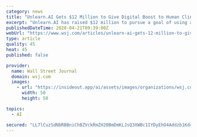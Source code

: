 ```yaml
---
category: news
title: "Unlearn.AI Gets $12 Million to Give Digital Boost to Human Clinical Studies"
excerpt: "Unlearn.AI has raised $12 million to pursue a goal of using artificial intelligence to help life sciences companies run better clinical trials and ultimately develop new treatments for people with Alzheimer’s and other diseases."
publishedDateTime: 2020-04-21T09:39:00Z
webUrl: "https://www.wsj.com/articles/unlearn-ai-gets-12-million-to-give-digital-boost-to-human-clinical-studies-11587461400"
type: article
quality: 45
heat: 45
published: false

provider:
  name: Wall Street Journal
  domain: wsj.com
  images:
    - url: "https://insideout.app/ai/assets/images/organizations/wsj.com-50x50.jpg"
      width: 50
      height: 50

topics:
  - AI

secured: "LL7lCuzSdNbRBBniChBZVckRmZH20BmDmKLJsQ3XWBc1IYDyEhO4Addzb1Kd4WHgdNfBn+2XtuYMzKyAL+wbmKVc2EtgO0/P8A1ZK3Y+e1xen0aW6dHm0hfLEZW9VH4m2IGRpeVn3JsgGBDF8zD0GOOIEgGHHEUAqAdh8FM5asIRq19fdsymY6QANqGBwPjDTyLWxhdptYDhfEVJg1kARIXSMzTxSUaza4Ydx7VXr0AEHfuFFNqCpTKQigeBt8URSI/KoNO3jFfF37jMAGEBKpYLA+qOR4DYN/YL5zD4Xi5VkEB9+6QVANGETYc30BhyxUWHJa3G2NvXrQNkd4CFNNd3wbLM8+9V8X7h53eweRh+/a4iJcmmIowZBI7Jb2vscvKUSUyOU5seAkfJEL/W3IbMvt1bxJl/K/mIKTzagfCRNFhf5C3pRJp/e11cyccisKEYG52xGTCmCmgqqaIf+o3aB2JGlBBLDYqkqnJ6LVw=;zzI+u+SYZiGaa/4YBjoiVg=="
---
```


